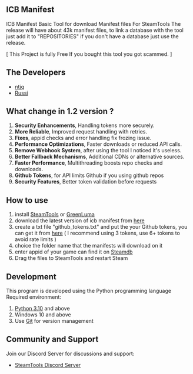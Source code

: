 ## ICB Manifest
ICB Manifest Basic Tool for download Manifest files For SteamTools
The release will have about 43k manifest files, to link a database with the tool
just add it to "REPOSITORIES" if you don't have a database just use the release.

[ This Project is fully Free If you bought this tool you got scammed. ]

## The Developers
- [ntjq](https://github.com/ntjq)
- [Russi](https://github.com/0xRussi)

## What change in 1.2 version ?
1. **Security Enhancements**, Handling tokens more securely.
2. **More Reliable**, Improved request handling with retries.
3. **Fixes**, appid checks and error handling fix frozing issue.
4. **Performance Optimizations**, Faster downloads or reduced API calls.
5. **Remove Webhook System**, after using the tool I noticed it's useless.
6. **Better Fallback Mechanisms**, Additional CDNs or alternative sources.
7. **Faster Performance**, Multithreading boosts repo checks and downloads.
8. **Github Tokens**, for API limits Github if you using github repos
9. **Security Features**, Better token validation before requests

## How to use
1. install [SteamTools](https://www.steamtools.net/download.html) or [GreenLuma](https://github.com/BlueAmulet/GreenLuma-2024-Manager/releases/tag/v1.3.10)
2. download the latest version of icb manifest from [here](https://github.com/ntjq/ICB-Manifest/releases)
3. create a txt file "github_tokens.txt" and put the your Github tokens, you can get it from [here](https://github.com/settings/personal-access-tokens)
( I recommend using 3 tokens, use 6+ tokens to avoid rate limits )
4. choice the folder name that the manifests will download on it
5. enter appid of your game can find it on [Steamdb](https://steamdb.info)
6. Drag the files to SteamTools and restart Steam

## Development
This program is developed using the Python programming language
Required environment:
1. [Python 3.10](https://www.python.org/downloads/) and above
2. Windows 10 and above
3. Use [Git](https://git-scm.com/downloads) for version management

## Community and Support
Join our Discord Server for discussions and support:
- [SteamTools Discord Server](https://discord.gg/steamtools)

